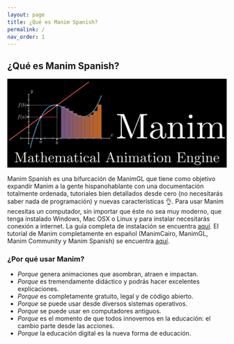 ```yaml
---
layout: page
title: ¿Qué es Manim Spanish?
permalink: /
nav_order: 1
---
```


## ¿Qué es Manim Spanish?

![Logo de Manim](logo.png)

Manim Spanish es una bifurcación de ManimGL que tiene como objetivo expandir Manim a la gente hispanohablante con una documentación totalmente ordenada, tutoriales bien detallados desde cero (no necesitarás saber nada de programación) y nuevas características 👌. Para usar Manim necesitas un computador, sin importar que éste no sea muy moderno, que tenga instalado Windows, Mac OSX o Linux y para instalar necesitarás conexión a internet. La guía completa de instalación se encuentra [aquí](https://hachedoso.github.io/ManimSpanish/Instalación/). El tutorial de Manim completamente en español (ManimCairo, ManimGL, Manim Community y Manim Spanish) se encuentra [aquí](https://hachedoso.github.io/ManimSpanish/Tutorial/).

### ¿Por qué usar Manim?
- *Porque* genera animaciones que asombran, atraen e impactan.
- *Porque* es tremendamente didáctico y podrás hacer excelentes explicaciones.
- *Porque* es completamente gratuito, legal y de código abierto.
- *Porque* se puede usar desde diversos sistemas operativos.
- *Porque* se puede usar en computadores antiguos.
- *Porque* es el momento de que todos innovemos en la educación: el cambio parte desde las acciones.
- *Porque* la educación digital es la nueva forma de educación.
